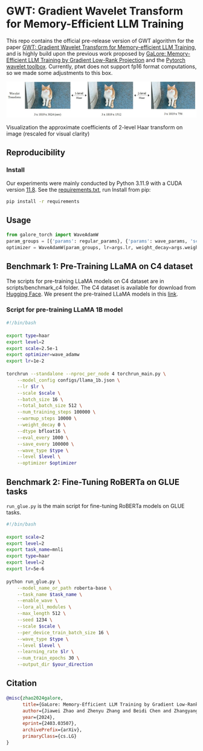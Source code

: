 # GWT: Gradient Wavelet Transform for Memory-Efficient LLM Training

This repo contains the official pre-release version of GWT algorithm for the paper [GWT: Gradient Wavelet Transform for Memory-efficient LLM Training](), and is highly build upon the previous work proposed by [GaLore: Memory-Efficient LLM Training by Gradient Low-Rank Projection](https://arxiv.org/abs/2403.03507) and the [Pytorch wavelet toolbox](https://github.com/v0lta/PyTorch-Wavelet-Toolbox). Currently, ptwt does not support fp16 format computations, so we made some adjustments to this box.

<div align="center">
  <img title="Visuliazation the approximate coefficients of 2-level DHT on image (rescaled for visualizability)" img src=".\figures\wavelet_transform_visula_cat.jpg" alt="Image 2" style="width: 800px; margin: 0 auto;">
</div>

Visualization the approximate coefficients of 2-level Haar transform on image (rescaled for visual clarity)

## Reproducibility

### Install
Our experiments were mainly conducted by Python 3.11.9 with a CUDA version [11.8](https://developer.nvidia.com/cuda-11-8-0-download-archive). See the [requirements.txt](https://github.com/zqOuO/Score-based-Generative-Models-with-Adaptive-Momentum/blob/main/ImageGeneration/requirements.txt), run Install from pip:
```bash 
pip install -r requirements
```

## Usage

```python
from galore_torch import WaveAdamW
param_groups = [{'params': regular_params}, {'params': wave_params, 'scale': args.scale, 				'wave_type': args.wave_type, 'level': args.level, 'boundary': 			 				args.boundary}]
optimizer = WaveAdamW(param_groups, lr=args.lr, weight_decay=args.weight_decay)
```
## Benchmark 1: Pre-Training LLaMA on C4 dataset
The scripts for pre-training LLaMA models on C4 dataset are in scripts/benchmark_c4 folder. The C4 dataset is available for download from [Hugging Face](https://huggingface.co/datasets/allenai/c4). We present the pre-trained LLaMA models in this [link](https://www.alipan.com/s/UPmQLTVm2iL).

### Script for pre-training LLaMA 1B model
```bash
#!/bin/bash

export type=haar
export level=2
export scale=2.5e-1
export optimizer=wave_adamw
export lr=1e-2

torchrun --standalone --nproc_per_node 4 torchrun_main.py \
    --model_config configs/llama_1b.json \
    --lr $lr \
    --scale $scale \
    --batch_size 16 \
    --total_batch_size 512 \
    --num_training_steps 100000 \
    --warmup_steps 10000 \
    --weight_decay 0 \
    --dtype bfloat16 \
    --eval_every 1000 \
    --save_every 100000 \
    --wave_type $type \
    --level $level \
    --optimizer $optimizer

```

## Benchmark 2: Fine-Tuning RoBERTa on GLUE tasks
`run_glue.py` is the main script for fine-tuning RoBERTa models on GLUE tasks.

```bash
#!/bin/bash

export scale=2
export level=2
export task_name=mnli
export type=haar
export level=2
export lr=5e-6

python run_glue.py \
    --model_name_or_path roberta-base \
    --task_name $task_name \
    --enable_wave \
    --lora_all_modules \
    --max_length 512 \
    --seed 1234 \
    --scale $scale \
    --per_device_train_batch_size 16 \
    --wave_type $type \
    --level $level \
    --learning_rate $lr \
    --num_train_epochs 30 \
    --output_dir $your_direction

```

## Citation
```bibtex
@misc{zhao2024galore,
      title={GaLore: Memory-Efficient LLM Training by Gradient Low-Rank Projection}, 
      author={Jiawei Zhao and Zhenyu Zhang and Beidi Chen and Zhangyang Wang and Anima Anandkumar and Yuandong Tian},
      year={2024},
      eprint={2403.03507},
      archivePrefix={arXiv},
      primaryClass={cs.LG}
}
```